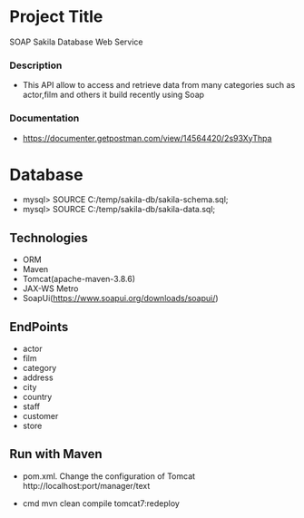 

# Project Title
SOAP Sakila Database Web Service

### Description
- This API allow  to access and retrieve data from many categories such as actor,film and others
it build recently using Soap

### Documentation 
- https://documenter.getpostman.com/view/14564420/2s93XyThpa

# Database
- mysql> SOURCE C:/temp/sakila-db/sakila-schema.sql;
- mysql> SOURCE C:/temp/sakila-db/sakila-data.sql;

##  Technologies
- ORM
- Maven
- Tomcat(apache-maven-3.8.6)
- JAX-WS Metro
- SoapUi(https://www.soapui.org/downloads/soapui/)

##  EndPoints
 - actor
 - film
 - category
 - address
 - city
 - country
 - staff
 - customer
 - store

## Run with Maven

- pom.xml.
Change the configuration of Tomcat 
     http://localhost:port/manager/text

- cmd 
mvn clean compile tomcat7:redeploy





